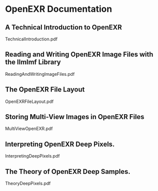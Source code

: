 # OpenEXR Documentation

## A Technical Introduction to OpenEXR

TechnicalIntroduction.pdf

## Reading and Writing OpenEXR Image Files with the IlmImf Library

ReadingAndWritingImageFiles.pdf

## The OpenEXR File Layout

OpenEXRFileLayout.pdf

## Storing Multi-View Images in OpenEXR Files

MultiViewOpenEXR.pdf

## Interpreting OpenEXR Deep Pixels.

InterpretingDeepPixels.pdf

## The Theory of OpenEXR Deep Samples.

TheoryDeepPixels.pdf
